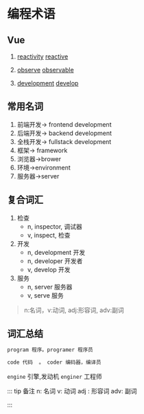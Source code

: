 # 编程术语

## Vue

1. [reactivity](https://fanyi.baidu.com/?aldtype=16047#en/zh/reactivity "反应性的（adj）")
   [reactive](https://fanyi.baidu.com/?aldtype=16047#en/zh/reactive "反应性的（adj）")

2. [observe](https://fanyi.baidu.com/?aldtype=16047#en/zh/observe "v,观察")
   [observable](https://fanyi.baidu.com/?aldtype=16047#en/zh/observable "adj,可观察的")

3. [development](https://fanyi.baidu.com/?aldtype=16047#en/zh/development "开发 （n）") [develop](https://fanyi.baidu.com/?aldtype=16047#en/zh/develop "开发 (v)")

## 常用名词

1. 前端开发-> frontend development
2. 后端开发-> backend development
3. 全栈开发-> fullstack development
4. 框架-> framework
5. 浏览器->brower
6. 环境->environment
7. 服务器->server

## 复合词汇

1. 检查
   - n, inspector, 调试器
   - v, inspect, 检查
2. 开发
   - n, development 开发
   - n, developer 开发者
   - v, develop 开发
3. 服务
   - n, server 服务器
   - v, serve 服务

> n:名词，v:动词, adj:形容词, adv:副词

## 词汇总结

```bash
program 程序。programer 程序员

code 代码  。 coder 编码器，编译员
```

`engine` 引擎,发动机 `enginer` 工程师

::: tip 备注
n: 名词
v: 动词
adj : 形容词
adv: 副词

:::
